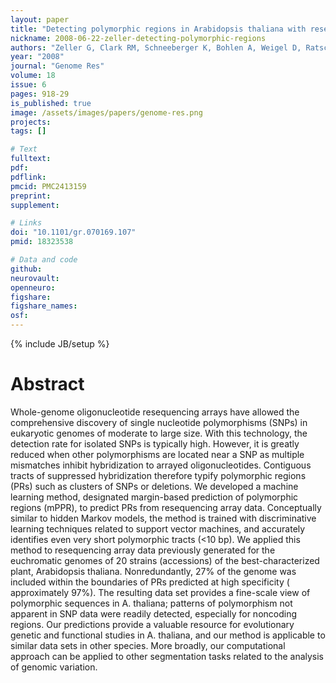 ```yaml
---
layout: paper
title: "Detecting polymorphic regions in Arabidopsis thaliana with resequencing microarrays"
nickname: 2008-06-22-zeller-detecting-polymorphic-regions
authors: "Zeller G, Clark RM, Schneeberger K, Bohlen A, Weigel D, Ratsch G"
year: "2008"
journal: "Genome Res"
volume: 18
issue: 6
pages: 918-29
is_published: true
image: /assets/images/papers/genome-res.png
projects:
tags: []

# Text
fulltext:
pdf:
pdflink:
pmcid: PMC2413159
preprint:
supplement:

# Links
doi: "10.1101/gr.070169.107"
pmid: 18323538

# Data and code
github:
neurovault:
openneuro:
figshare:
figshare_names:
osf:
---
```

{% include JB/setup %}

# Abstract

Whole-genome oligonucleotide resequencing arrays have allowed the comprehensive discovery of single nucleotide polymorphisms (SNPs) in eukaryotic genomes of moderate to large size. With this technology, the detection rate for isolated SNPs is typically high. However, it is greatly reduced when other polymorphisms are located near a SNP as multiple mismatches inhibit hybridization to arrayed oligonucleotides. Contiguous tracts of suppressed hybridization therefore typify polymorphic regions (PRs) such as clusters of SNPs or deletions. We developed a machine learning method, designated margin-based prediction of polymorphic regions (mPPR), to predict PRs from resequencing array data. Conceptually similar to hidden Markov models, the method is trained with discriminative learning techniques related to support vector machines, and accurately identifies even very short polymorphic tracts (<10 bp). We applied this method to resequencing array data previously generated for the euchromatic genomes of 20 strains (accessions) of the best-characterized plant, Arabidopsis thaliana. Nonredundantly, 27% of the genome was included within the boundaries of PRs predicted at high specificity ( approximately 97%). The resulting data set provides a fine-scale view of polymorphic sequences in A. thaliana; patterns of polymorphism not apparent in SNP data were readily detected, especially for noncoding regions. Our predictions provide a valuable resource for evolutionary genetic and functional studies in A. thaliana, and our method is applicable to similar data sets in other species. More broadly, our computational approach can be applied to other segmentation tasks related to the analysis of genomic variation.
